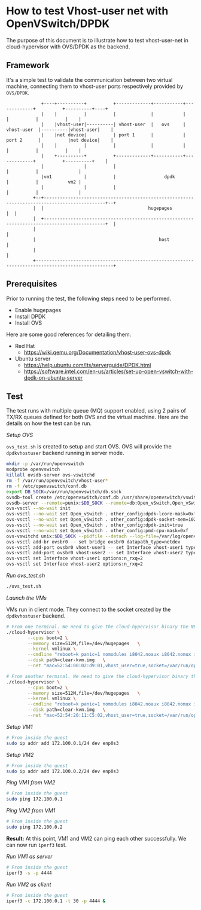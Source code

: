 # How to test Vhost-user net with OpenVSwitch/DPDK

The purpose of this document is to illustrate how to test vhost-user-net in cloud-hypervisor with OVS/DPDK as the backend.

## Framework

It's a simple test to validate the communication between two virtual machine, connecting them to vhost-user ports respectively provided by `OVS/DPDK`.
```
             +----+----------+          +-------------+-----------+-------------+          +----------+----+  
             |    |          |          |             |           |             |          |          |    | 
             |    |vhost-user|----------| vhost-user  |   ovs     | vhost-user  |----------|vhost-user|    |           
             |    |net device|          | port 1      |           | port 2      |          |net device|    |           
             |    |          |          |             |           |             |          |          |    |           
             |    +----------+          +-------------+-----------+-------------+          +----------+    |           
             |               |          |                                       |          |               |           
             |vm1            |          |                  dpdk                 |          |           vm2 |           
             |               |          |                                       |          |               |           
          +--+---------------------------------------------------------------------------------------------+--+        
          |  |                                       hugepages                                             |  |        
          |  +---------------------------------------------------------------------------------------------+  |        
          |                                                                                                   |        
          |                                              host                                                 |        
          |                                                                                                   |  
          +---------------------------------------------------------------------------------------------------+        
```
## Prerequisites

Prior to running the test, the following steps need to be performed.
- Enable hugepages
- Install DPDK
- Install OVS

Here are some good references for detailing them.
- Red Hat
	* https://wiki.qemu.org/Documentation/vhost-user-ovs-dpdk
- Ubuntu server
	* https://help.ubuntu.com/lts/serverguide/DPDK.html
	* https://software.intel.com/en-us/articles/set-up-open-vswitch-with-dpdk-on-ubuntu-server

## Test
The test runs with multiple queue (MQ) support enabled, using 2 pairs of TX/RX queues defined for both OVS and the virtual machine. Here are the details on how the test can be run.

_Setup OVS_

`ovs_test.sh` is created to setup and start OVS. OVS will provide the `dpdkvhostuser` backend running in server mode.
```bash
mkdir -p /var/run/openvswitch
modprobe openvswitch
killall ovsdb-server ovs-vswitchd
rm -f /var/run/openvswitch/vhost-user*
rm -f /etc/openvswitch/conf.db
export DB_SOCK=/var/run/openvswitch/db.sock
ovsdb-tool create /etc/openvswitch/conf.db /usr/share/openvswitch/vswitch.ovsschema
ovsdb-server --remote=punix:$DB_SOCK --remote=db:Open_vSwitch,Open_vSwitch,manager_options --pidfile --detach
ovs-vsctl --no-wait init
ovs-vsctl --no-wait set Open_vSwitch . other_config:dpdk-lcore-mask=0xf
ovs-vsctl --no-wait set Open_vSwitch . other_config:dpdk-socket-mem=1024
ovs-vsctl --no-wait set Open_vSwitch . other_config:dpdk-init=true
ovs-vsctl --no-wait set Open_vSwitch . other_config:pmd-cpu-mask=0xf
ovs-vswitchd unix:$DB_SOCK --pidfile --detach --log-file=/var/log/openvswitch/ovs-vswitchd.log
ovs-vsctl add-br ovsbr0 -- set bridge ovsbr0 datapath_type=netdev
ovs-vsctl add-port ovsbr0 vhost-user1 -- set Interface vhost-user1 type=dpdkvhostuser
ovs-vsctl add-port ovsbr0 vhost-user2 -- set Interface vhost-user2 type=dpdkvhostuser
ovs-vsctl set Interface vhost-user1 options:n_rxq=2
ovs-vsctl set Interface vhost-user2 options:n_rxq=2
```
_Run ovs_test.sh_
```bash
./ovs_test.sh
```

_Launch the VMs_

VMs run in client mode. They connect to the socket created by the `dpdkvhostuser` backend.
```bash
# From one terminal. We need to give the cloud-hypervisor binary the NET_ADMIN capabilities for it to set TAP interfaces up on the host.
./cloud-hypervisor \
        --cpus boot=2 \
        --memory size=512M,file=/dev/hugepages   \
        --kernel vmlinux \
        --cmdline "reboot=k panic=1 nomodules i8042.noaux i8042.nomux i8042.nopnp i8042.dumbkbd root=/dev/vda3" \
        --disk path=clear-kvm.img   \
        --net "mac=52:54:00:02:d9:01,vhost_user=true,socket=/var/run/openvswitch/vhost-user1,num_queues=4"

# From another terminal. We need to give the cloud-hypervisor binary the NET_ADMIN capabilities for it to set TAP interfaces up on the host.
./cloud-hypervisor \
        --cpus boot=2 \
        --memory size=512M,file=/dev/hugepages   \
        --kernel vmlinux \
        --cmdline "reboot=k panic=1 nomodules i8042.noaux i8042.nomux i8042.nopnp i8042.dumbkbd root=/dev/vda3" \
        --disk path=clear-kvm.img   \
        --net "mac=52:54:20:11:C5:02,vhost_user=true,socket=/var/run/openvswitch/vhost-user2,num_queues=4"
```

_Setup VM1_
```bash
# From inside the guest
sudo ip addr add 172.100.0.1/24 dev enp0s3
```

_Setup VM2_
```bash
# From inside the guest
sudo ip addr add 172.100.0.2/24 dev enp0s3
```

_Ping VM1 from VM2_
```bash
# From inside the guest
sudo ping 172.100.0.1
```

_Ping VM2 from VM1_
```bash
# From inside the guest
sudo ping 172.100.0.2
```

__Result:__ At this point, VM1 and VM2 can ping each other successfully. We can now run `iperf3` test.

_Run VM1 as server_
```bash
# From inside the guest
iperf3 -s -p 4444
```

_Run VM2 as client_
```bash
# From inside the guest
iperf3 -c 172.100.0.1 -t 30 -p 4444 &
```

